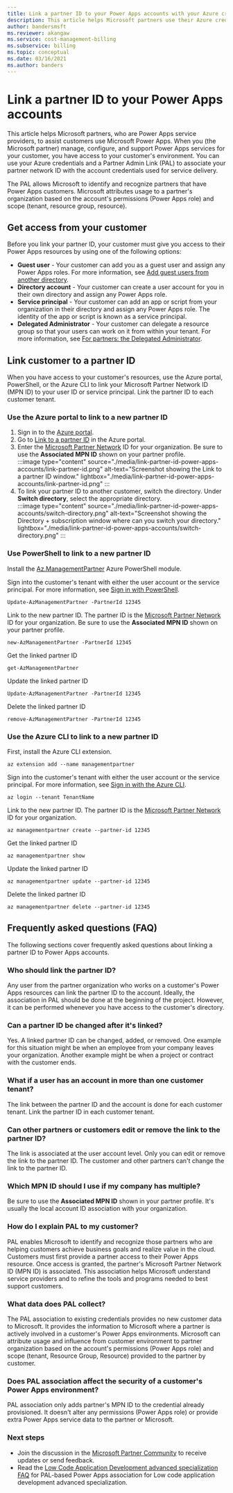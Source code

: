 ```yaml
---
title: Link a partner ID to your Power Apps accounts with your Azure credentials
description: This article helps Microsoft partners use their Azure credentials to assist customers use Microsoft Power Apps.
author: bandersmsft
ms.reviewer: akangaw
ms.service: cost-management-billing
ms.subservice: billing
ms.topic: conceptual
ms.date: 03/16/2021
ms.author: banders
---
```


# Link a partner ID to your Power Apps accounts

This article helps Microsoft partners, who are Power Apps service providers, to assist customers use Microsoft Power Apps. When you (the Microsoft partner) manage, configure, and support Power Apps services for your customer, you have access to your customer's environment. You can use your Azure credentials and a Partner Admin Link (PAL) to associate your partner network ID with the account credentials used for service delivery.

The PAL allows Microsoft to identify and recognize partners that have Power Apps customers. Microsoft attributes usage to a partner's organization based on the account's permissions (Power Apps role) and scope (tenant, resource group, resource).

## Get access from your customer

Before you link your partner ID, your customer must give you access to their Power Apps resources by using one of the following options:

- **Guest user** - Your customer can add you as a guest user and assign any Power Apps roles. For more information, see [Add guest users from another directory](../../active-directory/external-identities/what-is-b2b.md).
- **Directory account** - Your customer can create a user account for you in their own directory and assign any Power Apps role.
- **Service principal** - Your customer can add an app or script from your organization in their directory and assign any Power Apps role. The identity of the app or script is known as a service principal.
- **Delegated Administrator** - Your customer can delegate a resource group so that your users can work on it from within your tenant. For more information, see [For partners: the Delegated Administrator](/power-platform/admin/for-partners-delegated-administrator).

## Link customer to a partner ID

When you have access to your customer's resources, use the Azure portal, PowerShell, or the Azure CLI to link your Microsoft Partner Network ID (MPN ID) to your user ID or service principal. Link the partner ID to each customer tenant.

### Use the Azure portal to link to a new partner ID

1. Sign in to the [Azure portal](https://portal.azure.com).
1. Go to [Link to a partner ID](https://portal.azure.com/#blade/Microsoft_Azure_Billing/managementpartnerblade) in the Azure portal.
1. Enter the [Microsoft Partner Network](https://partner.microsoft.com/) ID for your organization. Be sure to use the  **Associated MPN ID**  shown on your partner profile.  
    :::image type="content" source="./media/link-partner-id-power-apps-accounts/link-partner-id.png" alt-text="Screenshot showing the Link to a partner ID window." lightbox="./media/link-partner-id-power-apps-accounts/link-partner-id.png" :::
1. To link your partner ID to another customer, switch the directory. Under **Switch directory**, select the appropriate directory.  
    :::image type="content" source="./media/link-partner-id-power-apps-accounts/switch-directory.png" alt-text="Screenshot showing the Directory + subscription window where can you switch your directory." lightbox="./media/link-partner-id-power-apps-accounts/switch-directory.png" :::

### Use PowerShell to link to a new partner ID

Install the [Az.ManagementPartner](https://www.powershellgallery.com/packages/Az.ManagementPartner/) Azure PowerShell module.

Sign into the customer's tenant with either the user account or the service principal. For more information, see [Sign in with PowerShell](/powershell/azure/authenticate-azureps).

```azurepowershell-interactive
Update-AzManagementPartner -PartnerId 12345
```

Link to the new partner ID. The partner ID is the [Microsoft Partner Network](https://partner.microsoft.com/) ID for your organization. Be sure to use the **Associated MPN ID**  shown on your partner profile.

```azurepowershell-interactive
new-AzManagementPartner -PartnerId 12345
```

Get the linked partner ID

```azurepowershell-interactive
get-AzManagementPartner
```

Update the linked partner ID

```azurepowershell-interactive
Update-AzManagementPartner -PartnerId 12345
```

Delete the linked partner ID

```azurepowershell-interactive
remove-AzManagementPartner -PartnerId 12345
```

### Use the Azure CLI to link to a new partner ID

First, install the Azure CLI extension.

```azurecli-interactive
az extension add --name managementpartner
```

Sign into the customer's tenant with either the user account or the service principal. For more information, see [Sign in with the Azure CLI](/cli/azure/authenticate-azure-cli).

```azurecli-interactive
az login --tenant TenantName
```

Link to the new partner ID. The partner ID is the [Microsoft Partner Network](https://partner.microsoft.com/) ID for your organization.

```azurecli-interactive
az managementpartner create --partner-id 12345
```

Get the linked partner ID

```azurecli-interactive
az managementpartner show
```

Update the linked partner ID

```azurecli-interactive
az managementpartner update --partner-id 12345
```

Delete the linked partner ID

```azurecli-interactive
az managementpartner delete --partner-id 12345
```

## Frequently asked questions (FAQ)

The following sections cover frequently asked questions about linking a partner ID to Power Apps accounts.

### Who should link the partner ID?

Any user from the partner organization who works on a customer's Power Apps resources can link the partner ID to the account. Ideally, the association in PAL should be done at the beginning of the project. However, it can be performed whenever you have access to the customer's directory.

### Can a partner ID be changed after it's linked?

Yes. A linked partner ID can be changed, added, or removed. One example for this situation might be when an employee from your company leaves your organization. Another example might be when a project or contract with the customer ends.

### What if a user has an account in more than one customer tenant?

The link between the partner ID and the account is done for each customer tenant. Link the partner ID in each customer tenant.

### Can other partners or customers edit or remove the link to the partner ID?

The link is associated at the user account level. Only you can edit or remove the link to the partner ID. The customer and other partners can't change the link to the partner ID.

### Which MPN ID should I use if my company has multiple?

Be sure to use the **Associated MPN ID** shown in your partner profile. It's usually the local account ID association with your organization.

### How do I explain PAL to my customer?

PAL enables Microsoft to identify and recognize those partners who are helping customers achieve business goals and realize value in the cloud. Customers must first provide a partner access to their Power Apps resource. Once access is granted, the partner's Microsoft Partner Network ID (MPN ID) is associated. This association helps Microsoft understand service providers and to refine the tools and programs needed to best support customers.

### What data does PAL collect?

The PAL association to existing credentials provides no new customer data to Microsoft. It provides the information to Microsoft where a partner is actively involved in a customer's Power Apps environments. Microsoft can attribute usage and influence from customer environment to partner organization based on the account's permissions (Power Apps role) and scope (tenant, Resource Group, Resource) provided to the partner by customer.

### Does PAL association affect the security of a customer's Power Apps environment?

PAL association only adds partner's MPN ID to the credential already provisioned. It doesn't alter any permissions (Power Apps role) or provide extra Power Apps service data to the partner or Microsoft.

### Next steps

- Join the discussion in the [Microsoft Partner Community](https://aka.ms/PALdiscussion) to receive updates or send feedback.
- Read the [Low Code Application Development advanced specialization FAQ](https://assetsprod.microsoft.com/mpn/faq-low-code-app-development-advanced-specialization.pdf) for PAL-based Power Apps association for Low code application development advanced specialization.